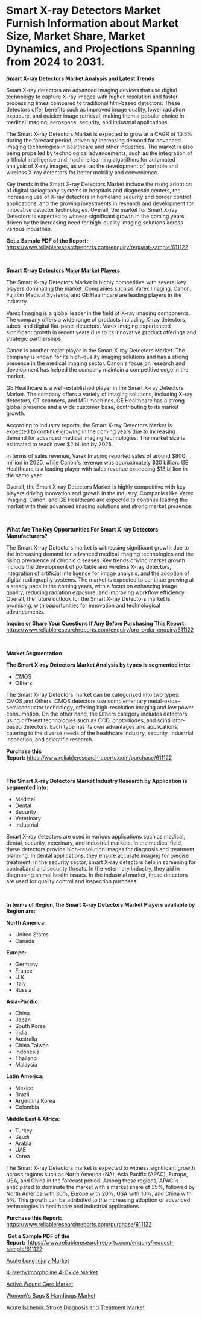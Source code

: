 <p><h1>Smart X-ray Detectors Market Furnish Information about Market Size, Market Share, Market Dynamics, and Projections Spanning from 2024 to 2031.</h1></p><p><strong>Smart X-ray Detectors Market Analysis and Latest Trends</strong></p>
<p><p>Smart X-ray detectors are advanced imaging devices that use digital technology to capture X-ray images with higher resolution and faster processing times compared to traditional film-based detectors. These detectors offer benefits such as improved image quality, lower radiation exposure, and quicker image retrieval, making them a popular choice in medical imaging, aerospace, security, and industrial applications.</p><p>The Smart X-ray Detectors Market is expected to grow at a CAGR of 10.5% during the forecast period, driven by increasing demand for advanced imaging technologies in healthcare and other industries. The market is also being propelled by technological advancements, such as the integration of artificial intelligence and machine learning algorithms for automated analysis of X-ray images, as well as the development of portable and wireless X-ray detectors for better mobility and convenience.</p><p>Key trends in the Smart X-ray Detectors Market include the rising adoption of digital radiography systems in hospitals and diagnostic centers, the increasing use of X-ray detectors in homeland security and border control applications, and the growing investments in research and development for innovative detector technologies. Overall, the market for Smart X-ray Detectors is expected to witness significant growth in the coming years, driven by the increasing need for high-quality imaging solutions across various industries.</p></p>
<p><strong>Get a Sample PDF of the Report:&nbsp;</strong> <a href="https://www.reliableresearchreports.com/enquiry/request-sample/611122">https://www.reliableresearchreports.com/enquiry/request-sample/611122</a></p>
<p>&nbsp;</p>
<p><strong>Smart X-ray Detectors Major Market Players</strong></p>
<p><p>The Smart X-ray Detectors Market is highly competitive with several key players dominating the market. Companies such as Varex Imaging, Canon, Fujifilm Medical Systems, and GE Healthcare are leading players in the industry.</p><p>Varex Imaging is a global leader in the field of X-ray imaging components. The company offers a wide range of products including X-ray detectors, tubes, and digital flat-panel detectors. Varex Imaging experienced significant growth in recent years due to its innovative product offerings and strategic partnerships.</p><p>Canon is another major player in the Smart X-ray Detectors Market. The company is known for its high-quality imaging solutions and has a strong presence in the medical imaging sector. Canon's focus on research and development has helped the company maintain a competitive edge in the market.</p><p>GE Healthcare is a well-established player in the Smart X-ray Detectors Market. The company offers a variety of imaging solutions, including X-ray detectors, CT scanners, and MRI machines. GE Healthcare has a strong global presence and a wide customer base, contributing to its market growth.</p><p>According to industry reports, the Smart X-ray Detectors Market is expected to continue growing in the coming years due to increasing demand for advanced medical imaging technologies. The market size is estimated to reach over $2 billion by 2025.</p><p>In terms of sales revenue, Varex Imaging reported sales of around $800 million in 2020, while Canon's revenue was approximately $30 billion. GE Healthcare is a leading player with sales revenue exceeding $18 billion in the same year.</p><p>Overall, the Smart X-ray Detectors Market is highly competitive with key players driving innovation and growth in the industry. Companies like Varex Imaging, Canon, and GE Healthcare are expected to continue leading the market with their advanced imaging solutions and strong market presence.</p></p>
<p>&nbsp;</p>
<p><strong>What Are The Key Opportunities For Smart X-ray Detectors Manufacturers?</strong></p>
<p><p>The Smart X-ray Detectors market is witnessing significant growth due to the increasing demand for advanced medical imaging technologies and the rising prevalence of chronic diseases. Key trends driving market growth include the development of portable and wireless X-ray detectors, integration of artificial intelligence for image analysis, and the adoption of digital radiography systems. The market is expected to continue growing at a steady pace in the coming years, with a focus on enhancing image quality, reducing radiation exposure, and improving workflow efficiency. Overall, the future outlook for the Smart X-ray Detectors market is promising, with opportunities for innovation and technological advancements.</p></p>
<p><strong>Inquire or Share Your Questions If Any Before Purchasing This Report:</strong> <a href="https://www.reliableresearchreports.com/enquiry/pre-order-enquiry/611122">https://www.reliableresearchreports.com/enquiry/pre-order-enquiry/611122</a></p>
<p>&nbsp;</p>
<p><strong>Market Segmentation</strong></p>
<p><strong>The Smart X-ray Detectors Market Analysis by types is segmented into:</strong></p>
<p><ul><li>CMOS</li><li>Others</li></ul></p>
<p><p>The Smart X-ray Detectors market can be categorized into two types: CMOS and Others. CMOS detectors use complementary metal-oxide-semiconductor technology, offering high-resolution imaging and low power consumption. On the other hand, the Others category includes detectors using different technologies such as CCD, photodiodes, and scintillator-based detectors. Each type has its own advantages and applications, catering to the diverse needs of the healthcare industry, security, industrial inspection, and scientific research.</p></p>
<p><strong>Purchase this Report:&nbsp;</strong><a href="https://www.reliableresearchreports.com/purchase/611122">https://www.reliableresearchreports.com/purchase/611122</a></p>
<p>&nbsp;</p>
<p><strong>The Smart X-ray Detectors Market Industry Research by Application is segmented into:</strong></p>
<p><ul><li>Medical</li><li>Dental</li><li>Security</li><li>Veterinary</li><li>Industrial</li></ul></p>
<p><p>Smart X-ray detectors are used in various applications such as medical, dental, security, veterinary, and industrial markets. In the medical field, these detectors provide high-resolution images for diagnosis and treatment planning. In dental applications, they ensure accurate imaging for precise treatment. In the security sector, smart X-ray detectors help in screening for contraband and security threats. In the veterinary industry, they aid in diagnosing animal health issues. In the industrial market, these detectors are used for quality control and inspection purposes.</p></p>
<p>&nbsp;</p>
<p><strong>In terms of Region, the Smart X-ray Detectors Market Players available by Region are:</strong></p>
<p>
    <p> <strong> North America: </strong>
        <ul>
            <li>United States</li>
            <li>Canada</li>
        </ul>
        </p> 
    <p> <strong> Europe: </strong>
        <ul>
            <li>Germany</li>
            <li>France</li>
            <li>U.K.</li>
            <li>Italy</li>
            <li>Russia</li>
        </ul>
        </p> 
    <p> <strong> Asia-Pacific: </strong>
        <ul>
            <li>China</li>
            <li>Japan</li>
            <li>South Korea</li>
            <li>India</li>
            <li>Australia</li>
            <li>China Taiwan</li>
            <li>Indonesia</li>
            <li>Thailand</li>
            <li>Malaysia</li>
        </ul>
        </p> 
    <p> <strong> Latin America: </strong>
        <ul>
            <li>Mexico</li>
            <li>Brazil</li>
            <li>Argentina Korea</li>
            <li>Colombia</li>
        </ul>
        </p> 
    <p> <strong> Middle East & Africa: </strong>
        <ul>
            <li>Turkey</li>
            <li>Saudi</li>
            <li>Arabia</li>
            <li>UAE</li>
            <li>Korea</li>
        </ul>
    </p>
    </p>
<p><p>The Smart X-ray Detectors market is expected to witness significant growth across regions such as North America (NA), Asia Pacific (APAC), Europe, USA, and China in the forecast period. Among these regions, APAC is anticipated to dominate the market with a market share of 35%, followed by North America with 30%, Europe with 20%, USA with 10%, and China with 5%. This growth can be attributed to the increasing adoption of advanced technologies in healthcare and industrial applications.</p></p>
<p><strong>Purchase this Report: </strong><a href="https://www.reliableresearchreports.com/purchase/611122">https://www.reliableresearchreports.com/purchase/611122</a></p>
<p>&nbsp;<strong>Get a Sample PDF of the Report:&nbsp;&nbsp;</strong><a href="https://www.reliableresearchreports.com/enquiry/request-sample/611122">https://www.reliableresearchreports.com/enquiry/request-sample/611122</a></p>
<p><strong></strong></p>
<p><p><a href="https://medium.com/@madiemurphy1990/acute-lung-injury-market-the-key-to-successful-business-strategy-forecast-till-2031-378592e794f8">Acute Lung Injury Market</a></p><p><a href="https://github.com/elizabethdagraca/Market-Research-Report-List-2/blob/main/4-methylmorpholine-4-oxide-market.md">4-Methylmorpholine 4-Oxide Market</a></p><p><a href="https://medium.com/@madiemurphy1990/active-wound-care-market-trends-forecast-and-competitive-analysis-to-2031-05346d0202fb">Active Wound Care Market</a></p><p><a href="https://github.com/zjyglelu/Market-Research-Report-List-1/blob/main/womens-bags-handbags-market.md">Women\'s Bags & Handbags Market</a></p><p><a href="https://medium.com/@madiemurphy1990/acute-ischemic-stroke-diagnosis-and-treatment-market-competitive-analysis-market-trends-and-729ea369971a">Acute Ischemic Stroke Diagnosis and Treatment Market</a></p></p>